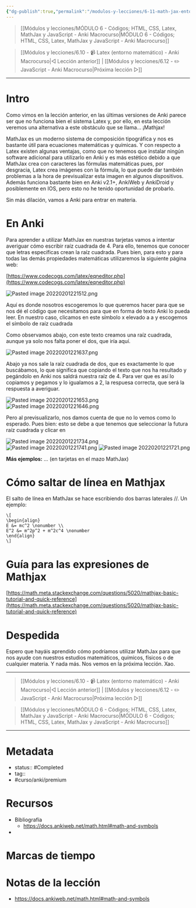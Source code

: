 ```yaml
---
{"dg-publish":true,"permalink":"/modulos-y-lecciones/6-11-math-jax-entorno-matematico-anki-macrocurso/","noteIcon":"","updated":"2024-05-21T22:13:57.053+02:00"}
---
```



> [[Módulos y lecciones/MÓDULO 6 - Códigos; HTML, CSS, Latex, MathJax y JavaScript - Anki Macrocurso\|MÓDULO 6 - Códigos; HTML, CSS, Latex, MathJax y JavaScript - Anki Macrocurso]]

> [[Módulos y lecciones/6.10 - 📹 Latex (entorno matemático) - Anki Macrocurso\|◁ Lección anterior]] | [[Módulos y lecciones/6.12 - ✏️ JavaScript - Anki Macrocurso\|Próxima lección ▷]]

---

# Intro

Como vimos en la lección anterior, en las últimas versiones de Anki parece ser que no funciona bien el sistema Latex y, por ello, en esta lección veremos una alternativa a este obstáculo que se llama… ¡Mathjax!

MathJax es un moderno sistema de composición tipográfica y nos es bastante útil para ecuaciones matemáticas y químicas. Y con respecto a Latex existen algunas ventajas, como que no tenemos que instalar ningún software adicional para utilizarlo en Anki y es más estético debido a que MathJax crea con caracteres las fórmulas matemáticas pues, por desgracia, Latex crea imágenes con la fórmula, lo que puede dar también problemas a la hora de previsualizar esta imagen en algunos dispositivos. Además funciona bastante bien en Anki v2.1+, AnkiWeb y AnkiDroid y posiblemente en IOS, pero esto no he tenido oportunidad de probarlo.

Sin más dilación, vamos a Anki para entrar en materia.

# En Anki

Para aprender a utilizar MathJax en nuestras tarjetas vamos a intentar averiguar cómo escribir raíz cuadrada de 4. Para ello, tenemos que conocer que letras específicas crean la raíz cuadrada. Pues bien, para esto y para todas las demás propiedades matemáticas utilizaremos la siguiente página web:

[https://www.codecogs.com/latex/eqneditor.php](https://www.codecogs.com/latex/eqneditor.php)

![Pasted image 20220201221512.png](/img/user/ANEXOS/Pasted%20image%2020220201221512.png)

Aquí es donde nosotros escogeremos lo que queremos hacer para que se nos dé el código que necesitamos para que en forma de texto Anki lo pueda leer. En nuestro caso, clicamos en este símbolo x elevado a a y escogemos el símbolo de raíz cuadrada

Como observamos abajo, con este texto creamos una raíz cuadrada, aunque ya solo nos falta poner el dos, que iría aquí.

![Pasted image 20220201221637.png](/img/user/ANEXOS/Pasted%20image%2020220201221637.png)

Abajo ya nos sale la raíz cuadrada de dos, que es exactamente lo que buscábamos, lo que significa que copiando el texto que nos ha resultado y pegándolo en Anki nos saldrá nuestra raíz de 4. Para ver que es así lo copiamos y pegamos y lo igualamos a 2, la respuesa correcta, que será la respuesta a averiguar.

![Pasted image 20220201221653.png](/img/user/ANEXOS/Pasted%20image%2020220201221653.png) ![Pasted image 20220201221646.png](/img/user/ANEXOS/Pasted%20image%2020220201221646.png)

Pero al previsualizarlo, nos damos cuenta de que no lo vemos como lo esperado. Pues bien: esto se debe a que tenemos que seleccionar la futura raíz cuadrada y clicar en

![Pasted image 20220201221734.png](/img/user/ANEXOS/Pasted%20image%2020220201221734.png) ![Pasted image 20220201221741.png](/img/user/ANEXOS/Pasted%20image%2020220201221741.png) ![Pasted image 20220201221721.png](/img/user/ANEXOS/Pasted%20image%2020220201221721.png)       

**Más ejemplos:** … (en tarjetas en el mazo MathJax)

# Cómo saltar de línea en Mathjax

El salto de línea en MathJax se hace escribiendo dos barras laterales //. Un ejemplo:

````
\[
\begin{align}
E &= mc^2 \nonumber \\
E^2 &= m^2p^2 + m^2c^4 \nonumber
\end{align}
\]
````

# Guía para las expresiones de Mathjax

[https://math.meta.stackexchange.com/questions/5020/mathjax-basic-tutorial-and-quick-reference](https://math.meta.stackexchange.com/questions/5020/mathjax-basic-tutorial-and-quick-reference)

# Despedida

Espero que hayáis aprendido cómo podríamos utilizar MathJax para que nos ayude con nuestros estudios matemáticos, químicos, físicos o de cualquier materia. Y nada más. Nos vemos en la próxima lección. Xao.



---

> [[Módulos y lecciones/6.10 - 📹 Latex (entorno matemático) - Anki Macrocurso\|◁ Lección anterior]] | [[Módulos y lecciones/6.12 - ✏️ JavaScript - Anki Macrocurso\|Próxima lección ▷]]

> [[Módulos y lecciones/MÓDULO 6 - Códigos; HTML, CSS, Latex, MathJax y JavaScript - Anki Macrocurso\|MÓDULO 6 - Códigos; HTML, CSS, Latex, MathJax y JavaScript - Anki Macrocurso]]

---

# Metadata
- status:: #Completed 
- tag:: 
- #curso/anki/premium  

# Recursos
- Bibliografía
	- https://docs.ankiweb.net/math.html#math-and-symbols
- 

# Marcas de tiempo


# Notas de la lección
- https://docs.ankiweb.net/math.html#math-and-symbols